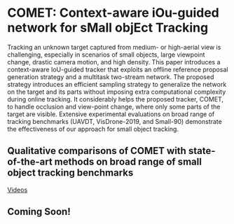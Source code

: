 # COMET: Context-aware iOu-guided network for sMall objEct Tracking
Tracking an unknown target captured from medium- or high-aerial view is challenging, especially in scenarios of small objects, large viewpoint change, drastic camera motion, and high density. This paper introduces a context-aware IoU-guided tracker that exploits an offline reference proposal generation strategy and a multitask two-stream network. The proposed strategy introduces an efficient sampling strategy to generalize the network on the target and its parts without imposing extra computational complexity during online tracking. It considerably helps the proposed tracker, COMET, to handle occlusion and view-point change, where only some parts of the target are visible. Extensive experimental evaluations on broad range of tracking benchmarks (UAVDT, VisDrone-2019, and Small-90) demonstrate the effectiveness of our approach for small object tracking.
## Qualitative comparisons of COMET with state-of-the-art methods on broad range of small object tracking benchmarks
[Videos](https://www.youtube.com/watch?v=wG9Ca2cRPik&feature=youtu.be)
## Coming Soon!
